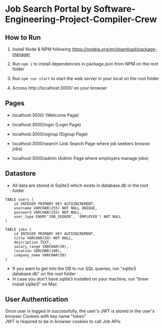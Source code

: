# Job Search Portal by Software-Engineering-Project-Compiler-Crew

## How to Run <br>

1. Install Node & NPM following https://nodejs.org/en/download/package-manager

2. Run `npm i` to install dependencies in package.json from NPM on the root folder

3. Run `npm run start` to start the web server in your local on the root folder

4. Access http://localhost:3000/ on your browser

## Pages
- localhost:3000/ (Welcome Page)

- localhost:3000/login (Login Page)

- localhost:3000/signup (Signup Page)

- localhost:3000/search (Job Search Page where job seekers browse jobs)

- localhost:3000/admin (Admin Page where employers manage jobs)

## Datastore
- All data are stored in Sqlite3 which exists in database.db in the root folder 
```
TABLE users (
    id INTEGER PRIMARY KEY AUTOINCREMENT,
    username VARCHAR(255) NOT NULL UNIQUE,
    password VARCHAR(255) NOT NULL,
    user_type ENUM('JOB_SEEKER', 'EMPLOYER') NOT NULL
)

TABLE jobs (
    id INTEGER PRIMARY KEY AUTOINCREMENT,
    title VARCHAR(50) NOT NULL,
    description TEXT,
    salary_range VARCHAR(50),
    location VARCHAR(100),
    company_name VARCHAR(50)
)
```
- If you want to get into the DB to run SQL queries, run "sqlite3 database.db" on the root folder
- In case you don't have sqlite3 installed on your machine, run "brew install sqlite3" on Mac

## User Authentication
Once user is logged in successfully, the user's JWT is stored in the user's browser Cookies with key name "token"<br>
JWT is required to be in browser cookies to call Job APIs
